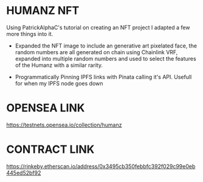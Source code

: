 # HUMANZ NFT

Using PatrickAlphaC's tutorial on creating an NFT project I adapted a few more things into it.

- Expanded the NFT image to include an generative art pixelated face, the random numbers are all generated on chain using Chainlink VRF, expanded into multiple random numbers and used to select the features of the Humanz with a similar rarity.

- Programmatically Pinning IPFS links with Pinata calling it's API. Usefull for when my IPFS node goes down

# OPENSEA LINK

https://testnets.opensea.io/collection/humanz

# CONTRACT LINK

https://rinkeby.etherscan.io/address/0x3495cb350febbfc392f029c99e0eb445ed52bf92